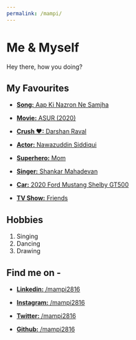 ```yaml
---
permalink: /mampi/
---
```


# Me & Myself
Hey there, how you doing?


## My Favourites

* [**Song:** Aap Ki Nazron Ne Samjha](https://www.youtube.com/watch?v=BWLYFc9MDFI)

* [**Movie:** ASUR (2020)](https://www.youtube.com/watch?v=Tn1Hxo4GYVs)

* [**Crush &hearts;:** Darshan Raval](https://i2.cinestaan.com/image-bank/1500-1500/178001-179000/178973.jpg)

* [**Actor:** Nawazuddin Siddiqui](https://www.imdb.com/name/nm1596350/?ref_=nv_sr_srsg_0)

* [**Superhero:** Mom](#)

* [**Singer:** Shankar Mahadevan](https://www.youtube.com/watch?v=-eFqg8JnohY)

* [**Car:** 2020 Ford Mustang Shelby GT500](http://wallpapersdsc.net/wp-content/uploads/2015/11/177.jpg)

* [**TV Show:** Friends](https://youtu.be/Yp0kth7-zsM)


## Hobbies
1. Singing
1. Dancing
1. Drawing


## Find me on -
* [**Linkedin:** /mampi2816](https://www.linkedin.com/in/mampi2816/)

* [**Instagram:** /mampi2816](https://www.instagram.com/bhattacharya.mampi/)

* [**Twitter:** /mampi2816](https://twitter.com/mampi2816/)

* [**Github:** /mampi2816](https://github.com/mampi2816)
